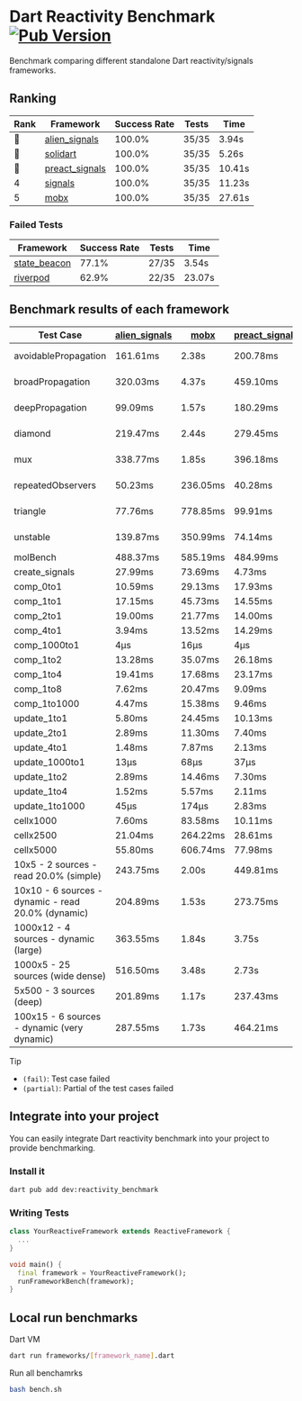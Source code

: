 # Dart Reactivity Benchmark [![Pub Version](https://img.shields.io/pub/v/reactivity_benchmark)](https://pub.dev/packages/reactivity_benchmark)

Benchmark comparing different standalone Dart reactivity/signals frameworks.

## Ranking

<!-- ranking start -->
| Rank | Framework | Success Rate | Tests | Time |
|------|-----------|--------------|-------|------|
| 🥇 | [alien_signals](https://github.com/medz/alien-signals-dart) | 100.0% | 35/35 | 3.94s |
| 🥈 | [solidart](https://github.com/nank1ro/solidart) | 100.0% | 35/35 | 5.26s |
| 🥉 | [preact_signals](https://pub.dev/packages/preact_signals) | 100.0% | 35/35 | 10.41s |
| 4 | [signals](https://github.com/rodydavis/signals.dart) | 100.0% | 35/35 | 11.23s |
| 5 | [mobx](https://github.com/mobxjs/mobx.dart) | 100.0% | 35/35 | 27.61s |

<!-- ranking end -->

### **Failed Tests**

<!-- fail start -->
| Framework | Success Rate | Tests | Time |
|-----------|--------------|-------|------|
| [state_beacon](https://github.com/jinyus/dart_beacon) | 77.1% | 27/35 | 3.54s |
| [riverpod](https://github.com/rrousselGit/riverpod) | 62.9% | 22/35 | 23.07s |

<!-- fail end -->

## Benchmark results of each framework

<!-- test-case start -->
| Test Case | [alien_signals](https://github.com/medz/alien-signals-dart) | [mobx](https://github.com/mobxjs/mobx.dart) | [preact_signals](https://pub.dev/packages/preact_signals) | [riverpod](https://github.com/rrousselGit/riverpod) | [signals](https://github.com/rodydavis/signals.dart) | [solidart](https://github.com/nank1ro/solidart) | [state_beacon](https://github.com/jinyus/dart_beacon) |
|---|---|---|---|---|---|---|---|
| avoidablePropagation | 161.61ms | 2.38s | 200.78ms | 1.48s | 211.93ms | 253.90ms | 164.54ms (fail) |
| broadPropagation | 320.03ms | 4.37s | 459.10ms | 83.85ms (fail) | 465.57ms | 457.31ms | 6.36ms (fail) |
| deepPropagation | 99.09ms | 1.57s | 180.29ms | 2.03s (fail) | 176.74ms | 141.43ms | 144.26ms (fail) |
| diamond | 219.47ms | 2.44s | 279.45ms | 2.72s (fail) | 287.15ms | 315.51ms | 189.44ms (fail) |
| mux | 338.77ms | 1.85s | 396.18ms | 575.44ms (fail) | 416.51ms | 398.69ms | 193.12ms (fail) |
| repeatedObservers | 50.23ms | 236.05ms | 40.28ms | 391.18ms (fail) | 46.02ms | 91.21ms | 53.72ms (fail) |
| triangle | 77.76ms | 778.85ms | 99.91ms | 924.97ms (fail) | 102.06ms | 99.09ms | 79.70ms (fail) |
| unstable | 139.87ms | 350.99ms | 74.14ms | 631.27ms (fail) | 75.48ms | 167.09ms | 344.05ms (fail) |
| molBench | 488.37ms | 585.19ms | 484.99ms | 11.22ms | 485.72ms | 500.24ms | 1.17ms |
| create_signals | 27.99ms | 73.69ms | 4.73ms | 24.37ms | 26.07ms | 79.39ms | 66.02ms |
| comp_0to1 | 10.59ms | 29.13ms | 17.93ms | 15.34ms | 11.68ms | 26.09ms | 56.67ms |
| comp_1to1 | 17.15ms | 45.73ms | 14.55ms | 27.21ms | 28.20ms | 40.08ms | 65.03ms |
| comp_2to1 | 19.00ms | 21.77ms | 14.00ms | 26.37ms | 14.62ms | 31.74ms | 44.02ms |
| comp_4to1 | 3.94ms | 13.52ms | 14.29ms | 5.41ms | 1.95ms | 12.54ms | 18.64ms |
| comp_1000to1 | 4μs | 16μs | 4μs | 3μs | 5μs | 19μs | 47μs |
| comp_1to2 | 13.28ms | 35.07ms | 26.18ms | 12.55ms | 13.84ms | 41.64ms | 49.41ms |
| comp_1to4 | 19.41ms | 17.68ms | 23.17ms | 27.30ms | 9.48ms | 35.10ms | 50.30ms |
| comp_1to8 | 7.62ms | 20.47ms | 9.09ms | 8.74ms | 7.88ms | 23.21ms | 47.71ms |
| comp_1to1000 | 4.47ms | 15.38ms | 9.46ms | 4.90ms | 4.44ms | 14.78ms | 41.55ms |
| update_1to1 | 5.80ms | 24.45ms | 10.13ms | 81.46ms | 10.26ms | 17.01ms | 6.01ms |
| update_2to1 | 2.89ms | 11.30ms | 7.40ms | 41.13ms | 4.50ms | 8.45ms | 3.07ms |
| update_4to1 | 1.48ms | 7.87ms | 2.13ms | 19.86ms | 2.63ms | 4.28ms | 1.51ms |
| update_1000to1 | 13μs | 68μs | 37μs | 197μs | 25μs | 53μs | 15μs |
| update_1to2 | 2.89ms | 14.46ms | 7.30ms | 42.80ms | 4.50ms | 8.43ms | 3.01ms |
| update_1to4 | 1.52ms | 5.57ms | 2.11ms | 20.04ms | 2.54ms | 4.26ms | 1.50ms |
| update_1to1000 | 45μs | 174μs | 2.83ms | 115μs | 45μs | 392μs | 432μs |
| cellx1000 | 7.60ms | 83.58ms | 10.11ms | N/A | 10.07ms | 12.91ms | 5.77ms |
| cellx2500 | 21.04ms | 264.22ms | 28.61ms | N/A | 38.36ms | 37.76ms | 31.96ms |
| cellx5000 | 55.80ms | 606.74ms | 77.98ms | N/A | 73.63ms | 93.87ms | 80.85ms |
| 10x5 - 2 sources - read 20.0% (simple) | 243.75ms | 2.00s | 449.81ms | 2.35s | 506.57ms | 327.50ms | 240.40ms |
| 10x10 - 6 sources - dynamic - read 20.0% (dynamic) | 204.89ms | 1.53s | 273.75ms | 1.52s (partial) | 280.16ms | 218.90ms | 199.02ms |
| 1000x12 - 4 sources - dynamic (large) | 363.55ms | 1.84s | 3.75s | 2.57s (partial) | 3.77s | 437.99ms | 352.47ms |
| 1000x5 - 25 sources (wide dense) | 516.50ms | 3.48s | 2.73s | 4.18s | 3.43s | 795.01ms | 518.78ms |
| 5x500 - 3 sources (deep) | 201.89ms | 1.17s | 237.43ms | 1.44s | 223.87ms | 226.10ms | 213.49ms |
| 100x15 - 6 sources - dynamic (very dynamic) | 287.55ms | 1.73s | 464.21ms | 1.79s (partial) | 489.14ms | 333.22ms | 262.51ms |

<!-- test-case end -->

> [!TIP]
> - `(fail)`: Test case failed
> - `(partial)`: Partial of the test cases failed

## Integrate into your project

You can easily integrate Dart reactivity benchmark into your project to provide benchmarking.

### Install it

```bash
dart pub add dev:reactivity_benchmark
```

### Writing Tests

```dart
class YourReactiveFramework extends ReactiveFramework {
  ...
}

void main() {
  final framework = YourReactiveFramework();
  runFrameworkBench(framework);
}
```

## Local run benchmarks

Dart VM
```bash
dart run frameworks/[framework_name].dart
```

Run all benchamrks
```bash
bash bench.sh
```
